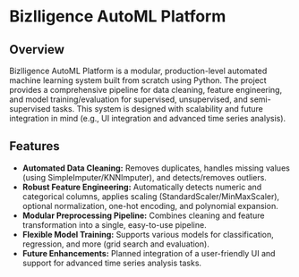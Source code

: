 # Bizlligence AutoML Platform

## Overview
Bizlligence AutoML Platform is a modular, production-level automated machine learning system built from scratch using Python. The project provides a comprehensive pipeline for data cleaning, feature engineering, and model training/evaluation for supervised, unsupervised, and semi-supervised tasks. This system is designed with scalability and future integration in mind (e.g., UI integration and advanced time series analysis).

## Features
- **Automated Data Cleaning:** Removes duplicates, handles missing values (using SimpleImputer/KNNImputer), and detects/removes outliers.
- **Robust Feature Engineering:** Automatically detects numeric and categorical columns, applies scaling (StandardScaler/MinMaxScaler), optional normalization, one-hot encoding, and polynomial expansion.
- **Modular Preprocessing Pipeline:** Combines cleaning and feature transformation into a single, easy-to-use pipeline.
- **Flexible Model Training:** Supports various models for classification, regression, and more (grid search and evaluation).
- **Future Enhancements:** Planned integration of a user-friendly UI and support for advanced time series analysis tasks.



 
